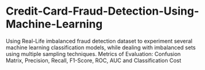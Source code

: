 # Credit-Card-Fraud-Detection-Using-Machine-Learning
Using Real-Life imbalanced fraud detection dataset to experiment several machine learning classification models, while dealing with imbalanced sets using multiple sampling techniques.
Metrics of Evaluation: Confusion Matrix, Precision, Recall, F1-Score, ROC, AUC and Classification Cost

